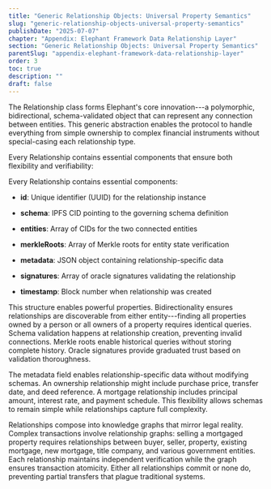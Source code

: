 ```yaml
---
title: "Generic Relationship Objects: Universal Property Semantics"
slug: "generic-relationship-objects-universal-property-semantics"
publishDate: "2025-07-07"
chapter: "Appendix: Elephant Framework Data Relationship Layer"
section: "Generic Relationship Objects: Universal Property Semantics"
parentSlug: "appendix-elephant-framework-data-relationship-layer"
order: 3
toc: true
description: ""
draft: false
---
```


The Relationship class forms Elephant's core innovation---a polymorphic,
bidirectional, schema-validated object that can represent any connection between
entities. This generic abstraction enables the protocol to handle everything
from simple ownership to complex financial instruments without special-casing
each relationship type.

Every Relationship contains essential components that ensure both flexibility
and verifiability:

Every Relationship contains essential components:

- **id**: Unique identifier (UUID) for the relationship instance

- **schema**: IPFS CID pointing to the governing schema definition

- **entities**: Array of CIDs for the two connected entities

- **merkleRoots**: Array of Merkle roots for entity state verification

- **metadata**: JSON object containing relationship-specific data

- **signatures**: Array of oracle signatures validating the relationship

- **timestamp**: Block number when relationship was created

This structure enables powerful properties. Bidirectionality ensures
relationships are discoverable from either entity---finding all properties owned
by a person or all owners of a property requires identical queries. Schema
validation happens at relationship creation, preventing invalid connections.
Merkle roots enable historical queries without storing complete history. Oracle
signatures provide graduated trust based on validation thoroughness.

The metadata field enables relationship-specific data without modifying schemas.
An ownership relationship might include purchase price, transfer date, and deed
reference. A mortgage relationship includes principal amount, interest rate, and
payment schedule. This flexibility allows schemas to remain simple while
relationships capture full complexity.

Relationships compose into knowledge graphs that mirror legal reality. Complex
transactions involve relationship graphs: selling a mortgaged property requires
relationships between buyer, seller, property, existing mortgage, new mortgage,
title company, and various government entities. Each relationship maintains
independent verification while the graph ensures transaction atomicity. Either
all relationships commit or none do, preventing partial transfers that plague
traditional systems.
